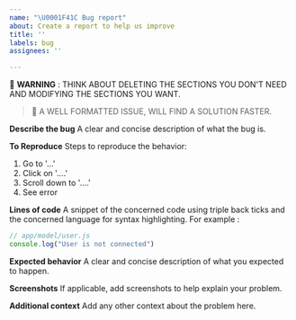 ```yaml
---
name: "\U0001F41C Bug report"
about: Create a report to help us improve
title: ''
labels: bug
assignees: ''

---
```


🚨 **WARNING** : THINK ABOUT DELETING THE SECTIONS YOU DON'T NEED AND MODIFYING THE SECTIONS YOU WANT.
> 👀 A WELL FORMATTED ISSUE, WILL FIND A SOLUTION FASTER.

**Describe the bug**
A clear and concise description of what the bug is.

**To Reproduce**
Steps to reproduce the behavior:
1. Go to '...'
2. Click on '....'
3. Scroll down to '....'
4. See error

**Lines of code**
A snippet of the concerned code using triple back ticks and the concerned language for syntax highlighting. For example :

```js
// app/model/user.js
console.log("User is not connected")
```

**Expected behavior**
A clear and concise description of what you expected to happen.

**Screenshots**
If applicable, add screenshots to help explain your problem.

**Additional context**
Add any other context about the problem here.
